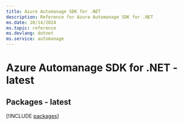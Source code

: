 ```yaml
---
title: Azure Automanage SDK for .NET
description: Reference for Azure Automanage SDK for .NET
ms.date: 10/14/2024
ms.topic: reference
ms.devlang: dotnet
ms.service: automanage
---
```

# Azure Automanage SDK for .NET - latest
## Packages - latest
[!INCLUDE [packages](automanage-index.md)]